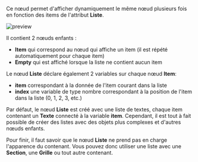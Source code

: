 Ce nœud permet d'afficher dynamiquement le même nœud plusieurs fois en fonction des items de l'attribut **Liste**.

![preview](/documentation/nodes/list/preview.png)

Il contient 2 nœuds enfants :

-   **Item** qui correspond au nœud qui affiche un item (il est répété automatiquement pour chaque item)
-   **Empty** qui est affiché lorsque la liste ne contient aucun item

Le nœud **Liste** déclare également 2 variables sur chaque nœud **Item**:

-   **item** correspondant à la donnée de l'item courant dans la liste
-   **index** une variable de type nombre correspondant à la position de l'item dans la liste (0, 1, 2, 3, etc.)

Par défaut, le nœud **Liste** est créé avec une liste de textes, chaque item contenant un **Texte** connecté à la variable **item**. Cependant, il est tout à fait possible de créer des listes avec des objets plus complexes et d'autres nœuds enfants.

Pour finir, il faut savoir que le nœud **Liste** ne prend pas en charge l'apparence du contenant. Vous pouvez donc utiliser une liste avec une **Section**, une **Grille** ou tout autre contenant.
